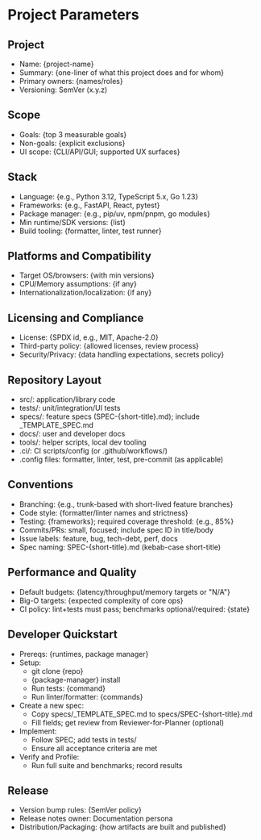 # Project Parameters

## Project

- Name: {project-name}
- Summary: {one-liner of what this project does and for whom}
- Primary owners: {names/roles}
- Versioning: SemVer (x.y.z)

## Scope

- Goals: {top 3 measurable goals}
- Non-goals: {explicit exclusions}
- UI scope: {CLI/API/GUI; supported UX surfaces}

## Stack

- Language: {e.g., Python 3.12, TypeScript 5.x, Go 1.23}
- Frameworks: {e.g., FastAPI, React, pytest}
- Package manager: {e.g., pip/uv, npm/pnpm, go modules}
- Min runtime/SDK versions: {list}
- Build tooling: {formatter, linter, test runner}

## Platforms and Compatibility

- Target OS/browsers: {with min versions}
- CPU/Memory assumptions: {if any}
- Internationalization/localization: {if any}

## Licensing and Compliance

- License: {SPDX id, e.g., MIT, Apache-2.0}
- Third-party policy: {allowed licenses, review process}
- Security/Privacy: {data handling expectations, secrets policy}

## Repository Layout

- src/: application/library code
- tests/: unit/integration/UI tests
- specs/: feature specs (SPEC-{short-title}.md); include _TEMPLATE_SPEC.md
- docs/: user and developer docs
- tools/: helper scripts, local dev tooling
- .ci/: CI scripts/config (or .github/workflows/)
- .config files: formatter, linter, test, pre-commit (as applicable)

## Conventions

- Branching: {e.g., trunk-based with short-lived feature branches}
- Code style: {formatter/linter names and strictness}
- Testing: {frameworks}; required coverage threshold: {e.g., 85%}
- Commits/PRs: small, focused; include spec ID in title/body
- Issue labels: feature, bug, tech-debt, perf, docs
- Spec naming: SPEC-{short-title}.md (kebab-case short-title)

## Performance and Quality

- Default budgets: {latency/throughput/memory targets or "N/A"}
- Big-O targets: {expected complexity of core ops}
- CI policy: lint+tests must pass; benchmarks optional/required: {state}

## Developer Quickstart

- Prereqs: {runtimes, package manager}
- Setup:
  - git clone {repo}
  - {package-manager} install
  - Run tests: {command}
  - Run linter/formatter: {commands}
- Create a new spec:
  - Copy specs/_TEMPLATE_SPEC.md to specs/SPEC-{short-title}.md
  - Fill fields; get review from Reviewer-for-Planner (optional)
- Implement:
  - Follow SPEC; add tests in tests/
  - Ensure all acceptance criteria are met
- Verify and Profile:
  - Run full suite and benchmarks; record results

## Release

- Version bump rules: {SemVer policy}
- Release notes owner: Documentation persona
- Distribution/Packaging: {how artifacts are built and published}
